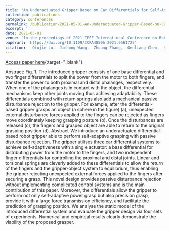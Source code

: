 ```yaml
---
title: "An Underactuated Gripper Based on Car Differentials for Self-Adaptive Grasping with Passive Disturbance Rejection"
collection: publications
category: conferences
permalink: /publication/2021-05-01-An-Underactuated-Gripper-Based-on-Car-Differentials-for-Self-Adaptive-Grasping-with-Passive-Disturbance-Rejection
excerpt: ''
date: 2021-05-01
venue: 'In the proceedings of 2021 IEEE International Conference on Robotics and Automation (ICRA)'
paperurl: 'https://doi.org/10.1109/ICRA48506.2021.9561725'
citation: ' Qiujie Lu,  Jinhong Wang,  Zhuang Zhang,  Genliang Chen,  Hao Wang,  Nicolas Rojas, &quot;An Underactuated Gripper Based on Car Differentials for Self-Adaptive Grasping with Passive Disturbance Rejection.&quot; In the proceedings of 2021 IEEE International Conference on Robotics and Automation (ICRA), 2021.'
---
```

[Access paper here](https://doi.org/10.1109/ICRA48506.2021.9561725){:target="_blank"}

Abstract:
Fig. 1. The introduced gripper consists of one base differential and two finger differentials to split the power from the motor to both fingers, and transfer the power to both proximal and distal phalanges, respectively. When one of the phalanges is in contact with the object, the differential mechanisms keep other joints moving thus achieving adaptability. These differentials combined with return springs also add a mechanical passive disturbance rejection to the gripper. For example, after the differential-based gripper grasps an object (a sphere in the figure) (a), unexpected external disturbance forces applied to the fingers can be rejected as fingers move coordinately keeping grasping posture (b). Once the disturbances are released (c), the fingers and grasped object are able to return to the original grasping position (d). Abstract-We introduce an underactuated differential-based robot gripper able to perform self-adaptive grasping with passive disturbance rejection. The gripper utilises three car differential systems to achieve self-adaptiveness with a single actuator: a base differential for distributing power from the motor to the fingers, and two independent finger differentials for controlling the proximal and distal joints. Linear and torsional springs are cleverly added to these differentials to allow the return of the fingers and the gripper-object system to equilibrium, thus enabling the gripper rejecting unexpected external forces applied to the fingers after securing a grasp. This novel design provides passive disturbance rejection without implementing complicated control systems and is the main contribution of this paper. Moreover, the differentials allow the gripper to perform not only self-adaptive power grasp but also precision grasp, provide it with a large force transmission efficiency, and facilitate the prediction of grasping position. We analyse the static model of the introduced differential system and evaluate the gripper design via four sets of experiments. Numerical and empirical results clearly demonstrate the viability of the proposed grasper.